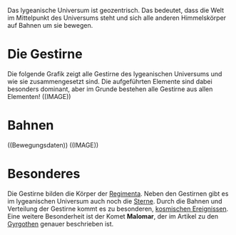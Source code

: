 Das lygeanische Universum ist geozentrisch. Das bedeutet, dass die Welt im Mittelpunkt des Universums steht und sich alle anderen Himmelskörper auf Bahnen um sie bewegen.

# Die Gestirne
Die folgende Grafik zeigt alle Gestirne des lygeanischen Universums und wie sie zusammengesetzt sind. Die aufgeführten Elemente sind dabei besonders dominant, aber im Grunde bestehen alle Gestirne aus allen Elementen!
((IMAGE))

# Bahnen
((Bewegungsdaten))
((IMAGE))

# Besonderes
Die Gestirne bilden die Körper der [Regimenta](Die%20Regimenta.md). Neben den Gestirnen gibt es im lygeanischen Universum auch noch die [Sterne](Die%20Sterne.md). Durch die Bahnen und Verteilung der Gestirne kommt es zu besonderen, [kosmischen Ereignissen](Kosmische%20Ereignisse.md). Eine weitere Besonderheit ist der Komet **Malomar**, der im Artikel zu den [Gyrgothen](Die%20Gyrgothen) genauer beschrieben ist.